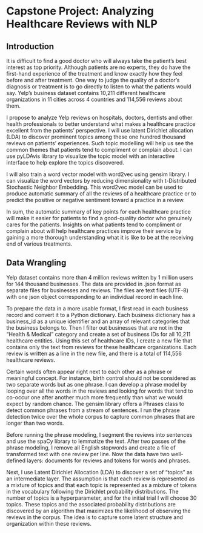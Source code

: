 # Capstone Project: Analyzing Healthcare Reviews with NLP

## Introduction

It is difficult to find a good doctor who will always take the patient’s best interest as top priority. Although patients are no experts, they do have the first-hand experience of the treatment and know exactly how they feel before and after treatment. One way to judge the quality of a doctor’s diagnosis or treatment is to go directly to listen to what the patients would say. Yelp’s business dataset contains 10,211 different healthcare organizations in 11 cities across 4 countries and 114,556 reviews about them.

I propose to analyze Yelp reviews on hospitals, doctors, dentists and other health professionals to better understand what makes a healthcare practice excellent from the patients’ perspective. I will use latent Dirichlet allocation (LDA) to discover prominent topics among these one hundred thousand reviews on patients’ experiences. Such topic modelling will help us see the common themes that patients tend to compliment or complain about. I can use pyLDAvis library to visualize the topic model with an interactive interface to help explore the topics discovered. 

I will also train a word vector model with word2vec using gensim library. I can visualize the word vectors by reducing dimensionality with t-Distributed Stochastic Neighbor Embedding. This word2vec model can be used to produce automatic summary of all the reviews of a healthcare practice or to predict the positive or negative sentiment toward a practice in a review. 

In sum, the automatic summary of key points for each healthcare practice will make it easier for patients to find a good-quality doctor who genuinely cares for the patients. Insights on what patients tend to compliment or complain about will help healthcare practices improve their service by gaining a more thorough understanding what it is like to be at the receiving end of various treatments. 

## Data Wrangling

Yelp dataset contains more than 4 million reviews written by 1 million users for 144 thousand businesses. The data are provided in .json format as separate files for businesses and reviews. The files are text files (UTF-8) with one json object corresponding to an individual record in each line.

To prepare the data in a more usable format, I first read in each business record and convert it to a Python dictionary. Each business dictionary has a business_id as a unique identifier and an array of relevant categories that the business belongs to. Then I filter out businesses that are not in the “Health & Medical” category and create a set of business IDs for all 10,211 healthcare entities. 
Using this set of healthcare IDs, I create a new file that contains only the text from reviews for these healthcare organizations. Each review is written as a line in the new file, and there is a total of 114,556 healthcare reviews. 

Certain words often appear right next to each other as a phrase or meaningful concept. For instance, birth control should not be considered as two separate words but as one phrase. I can develop a phrase model by looping over all the words in the reviews and looking for words that tend to co-occur one after another much more frequently than what we would expect by random chance. The gensim library offers a Phrases class to detect common phrases from a stream of sentences. I run the phrase detection twice over the whole corpus to capture common phrases that are longer than two words. 

Before running the phrase modeling, I segment the reviews into sentences and use the spaCy library to lemmatize the text. After two passes of the phrase modeling, I remove all English stopwords and create a file of transformed text with one review per line. Now the data have two well-defined layers: documents for reviews and tokens for words and phrases. 

Next, I use Latent Dirichlet Allocation (LDA) to discover a set of “topics” as an intermediate layer.  The assumption is that each review is represented as a mixture of topics and that each topic is represented as a mixture of tokens in the vocabulary following the Dirichlet probability distributions.  The number of topics is a hyperparameter, and for the initial trial I will choose 30 topics. These topics and the associated probability distributions are discovered by an algorithm that maximizes the likelihood of observing the reviews in the corpus. The idea is to capture some latent structure and organization within these reviews.

